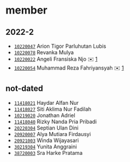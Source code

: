 # member


## 2022-2
+ [`10220047`](10220047.md) Arion Tigor Parluhutan Lubis
+ [`10220078`](10220078.md) Revanka Mulya
+ [`10220022`](10220022.md) Angeli Fransiska Njo :envelope: [1](https://github.com/AngeliFransiskaNjo/Tugas-Akhir/issues/1)
+ [`10220054`](10220054.md) Muhammad Reza Fahriyansyah :envelope: [1](https://github.com/rezafahri11/tugas-akhir/issues/1)


## not-dated
+ [`11418021`](11418021.md) Haydar Alfan Nur
+ [`11418027`](11418027.md) Siti Aklima Nur Fadilah
+ [`10219020`](10219020.md) Jonathan Adriel
+ [`11418040`](11418040.md) Rizky Nanda Pria Pribadi
+ [`20220304`](20220304.md) Septian Ulan Dini
+ [`20920007`](20920007.md) Alya Mutiara Firdausyi
+ [`20921003`](20921003.md) Winda Wijayasari
+ [`30219304`](30219304.md) Yunita Anggraini
+ [`38720003`](38720003.md) Sra Harke Pratama
